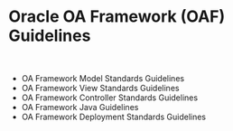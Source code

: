 # Oracle OA Framework (OAF) Guidelines

<br>

- OA Framework Model Standards Guidelines
- OA Framework View Standards Guidelines
- OA Framework Controller Standards Guidelines
- OA Framework Java Guidelines
- OA Framework Deployment Standards Guidelines
